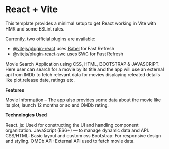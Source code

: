# React + Vite

This template provides a minimal setup to get React working in Vite with HMR and some ESLint rules.

Currently, two official plugins are available:

- [@vitejs/plugin-react](https://github.com/vitejs/vite-plugin-react/blob/main/packages/plugin-react/README.md) uses [Babel](https://babeljs.io/) for Fast Refresh
- [@vitejs/plugin-react-swc](https://github.com/vitejs/vite-plugin-react-swc) uses [SWC](https://swc.rs/) for Fast Refresh


Movie Search Application using CSS, HTML, BOOTSTRAP & JAVASCRIPT. Here user can search for a movie by its title and the app will use an external api from IMDb to fetch relevant data for movies displaying releated details like plot,release date, ratings etc.

**Features**

Movie Information – The app also provides some data about the movie like its plot, launch 12 months or so and OMDb rating.

**Technologies Used**

React. js: Used for constructing the UI and handling component organization.
JavaScript (ES6+) — to manage dynamic data and API.
CSS/HTML: Basic layout and custom css
Bootstrap: For responsive design and styling.
OMDb API: External API used to fetch movie data.
